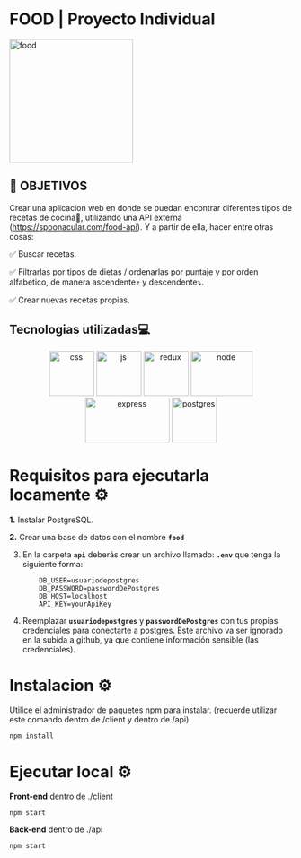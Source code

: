 # **FOOD** | Proyecto Individual

<img src="https://www.conmishijos.com/assets/posts/6000/6107-dibujos-cocinero.jpg" alt="food" width="220vw" />

## **📌 OBJETIVOS**

Crear una aplicacion web en donde se puedan encontrar diferentes tipos de recetas de cocina🍲, utilizando una API externa (https://spoonacular.com/food-api). Y a partir de ella, hacer entre otras cosas:

✅ Buscar recetas.

✅ Filtrarlas por tipos de dietas / ordenarlas por puntaje y por orden alfabetico, de manera ascendente⤴️ y descendente⤵️.

✅ Crear nuevas recetas propias.

## **Tecnologias utilizadas💻**

<p align="center">
   <img src='https://upload.wikimedia.org/wikipedia/commons/thumb/6/62/CSS3_logo.svg/800px-CSS3_logo.svg.png' alt='css' width="80px" height="80px"/>
   <img src='https://upload.wikimedia.org/wikipedia/commons/thumb/9/99/Unofficial_JavaScript_logo_2.svg/1200px-Unofficial_JavaScript_logo_2.svg.png' alt='js' width="80px" height="80px"/>
   <img src='https://everyday.codes/wp-content/uploads/2020/01/0-U2DmhXYumRyXH6X1.png' alt='redux' width="80px" height="80px"/>
   <img src='https://upload.wikimedia.org/wikipedia/commons/thumb/d/d9/Node.js_logo.svg/1200px-Node.js_logo.svg.png' alt='node' width="110px" height="80px"/>
   <img src='https://kinsta.com/wp-content/uploads/2022/04/express-1.png' alt='express' width="150px" height="80px"/>
   <img src='https://upload.wikimedia.org/wikipedia/commons/thumb/2/29/Postgresql_elephant.svg/1200px-Postgresql_elephant.svg.png' alt='postgres' width="80px" height="80px"/>
</p>

# **Requisitos para ejecutarla locamente ⚙️**

**1.** Instalar PostgreSQL.

**2.** Crear una base de datos con el nombre **`food`**

3. En la carpeta **`api`** deberás crear un archivo llamado: **`.env`** que tenga la siguiente forma:

   ```env
       DB_USER=usuariodepostgres
       DB_PASSWORD=passwordDePostgres
       DB_HOST=localhost
       API_KEY=yourApiKey
   ```
   
4. Reemplazar **`usuariodepostgres`** y **`passwordDePostgres`** con tus propias credenciales para conectarte a postgres. Este archivo va ser ignorado en la subida a github, ya que contiene información sensible (las credenciales).

# **Instalacion ⚙️**

Utilice el administrador de paquetes npm para instalar. (recuerde utilizar este comando dentro de /client y dentro de /api).

```
npm install
```

# **Ejecutar local ⚙️**

**Front-end** dentro de ./client

```
npm start
```

**Back-end** dentro de ./api

```
npm start
```
